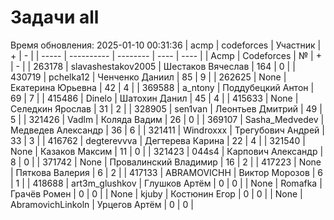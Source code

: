 # Задачи all
Время обновления: 2025-01-10 00:31:36
| acmp  | codeforces | Участник | +    | -    |
| ----- | ---------- | -------- | ---- | ---- |
| Acmp | Codeforces | № | + | - |
| 263178 | slavashestakov2005 | Шестаков Вячеслав | 164 | 0 |
| 430719 | pchelka12 | Ченченко Даниил | 85 | 9 |
| 262625 | None | Екатерина Юрьевна | 42 | 4 |
| 369588 | a_ntony | Поддубецкий Антон | 69 | 7 |
| 415486 | Dinelo | Шатохин Данил | 45 | 4 |
| 415633 | None | Селедкин Ярослав | 31 | 2 |
| 328905 | sen1van | Леонтьев Дмитрий | 49 | 5 |
| 321426 | Vadlm | Коляда Вадим | 26 | 0 |
| 369107 | Sasha_Medvedev | Медведев Александр | 36 | 6 |
| 321411 | Windroxxx | Трегубович Андрей | 33 | 3 |
| 416762 | degterevvva | Дегтерева Карина | 22 | 4 |
| 321540 | None | Казаков Максим | 11 | 0 |
| 321423 | 044s4 | Карпович Александр | 8 | 0 |
| 371742 | None | Провалинский Владимир | 16 | 2 |
| 417223 | None | Пяткова Валерия | 6 | 2 |
| 417133 | ABRAMOVICHH | Виктор Морозов | 6 | 1 |
| 418688 | art3m_glushkov | Глушков Артём | 0 | 0 |
| None | Romafka | Грачёв Ромен | 0 | 0 |
| None | kjuby | Костюнин Егор | 0 | 0 |
| None | AbramovichLinkoln | Урцегов Артём | 0 | 0 |
